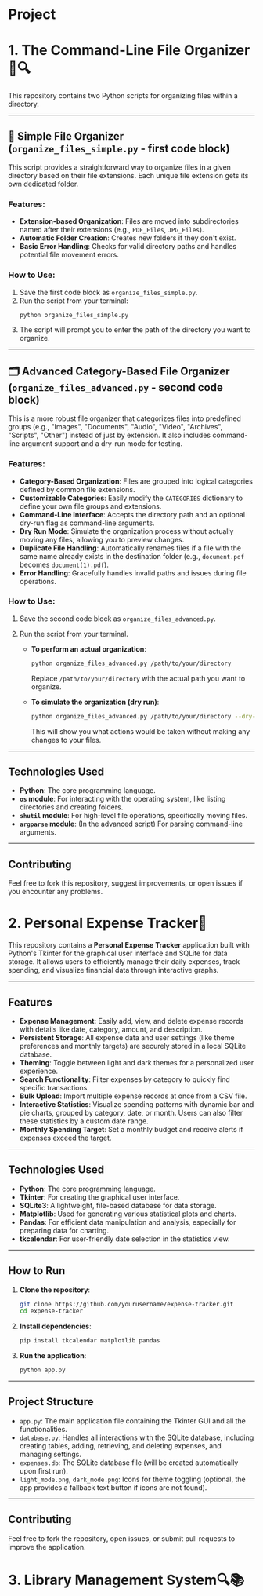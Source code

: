 # Project

# 1. The Command-Line File Organizer 📁🔍
This repository contains two Python scripts for organizing files within a directory.

-----

## 📁 Simple File Organizer (`organize_files_simple.py` - first code block)

This script provides a straightforward way to organize files in a given directory based on their file extensions. Each unique file extension gets its own dedicated folder.

### Features:

  * **Extension-based Organization**: Files are moved into subdirectories named after their extensions (e.g., `PDF_Files`, `JPG_Files`).
  * **Automatic Folder Creation**: Creates new folders if they don't exist.
  * **Basic Error Handling**: Checks for valid directory paths and handles potential file movement errors.

### How to Use:

1.  Save the first code block as `organize_files_simple.py`.
2.  Run the script from your terminal:
    ```bash
    python organize_files_simple.py
    ```
3.  The script will prompt you to enter the path of the directory you want to organize.

-----

## 🗂️ Advanced Category-Based File Organizer (`organize_files_advanced.py` - second code block)

This is a more robust file organizer that categorizes files into predefined groups (e.g., "Images", "Documents", "Audio", "Video", "Archives", "Scripts", "Other") instead of just by extension. It also includes command-line argument support and a dry-run mode for testing.

### Features:

  * **Category-Based Organization**: Files are grouped into logical categories defined by common file extensions.
  * **Customizable Categories**: Easily modify the `CATEGORIES` dictionary to define your own file groups and extensions.
  * **Command-Line Interface**: Accepts the directory path and an optional dry-run flag as command-line arguments.
  * **Dry Run Mode**: Simulate the organization process without actually moving any files, allowing you to preview changes.
  * **Duplicate File Handling**: Automatically renames files if a file with the same name already exists in the destination folder (e.g., `document.pdf` becomes `document(1).pdf`).
  * **Error Handling**: Gracefully handles invalid paths and issues during file operations.

### How to Use:

1.  Save the second code block as `organize_files_advanced.py`.

2.  Run the script from your terminal.

      * **To perform an actual organization**:

        ```bash
        python organize_files_advanced.py /path/to/your/directory
        ```

        Replace `/path/to/your/directory` with the actual path you want to organize.

      * **To simulate the organization (dry run)**:

        ```bash
        python organize_files_advanced.py /path/to/your/directory --dry-run
        ```

        This will show you what actions would be taken without making any changes to your files.

-----

## Technologies Used

  * **Python**: The core programming language.
  * **`os` module**: For interacting with the operating system, like listing directories and creating folders.
  * **`shutil` module**: For high-level file operations, specifically moving files.
  * **`argparse` module**: (In the advanced script) For parsing command-line arguments.

-----

## Contributing

Feel free to fork this repository, suggest improvements, or open issues if you encounter any problems.

# 2. Personal Expense Tracker🧾
This repository contains a **Personal Expense Tracker** application built with Python's Tkinter for the graphical user interface and SQLite for data storage. It allows users to efficiently manage their daily expenses, track spending, and visualize financial data through interactive graphs.

-----

## Features

  * **Expense Management**: Easily add, view, and delete expense records with details like date, category, amount, and description.
  * **Persistent Storage**: All expense data and user settings (like theme preferences and monthly targets) are securely stored in a local SQLite database.
  * **Theming**: Toggle between light and dark themes for a personalized user experience.
  * **Search Functionality**: Filter expenses by category to quickly find specific transactions.
  * **Bulk Upload**: Import multiple expense records at once from a CSV file.
  * **Interactive Statistics**: Visualize spending patterns with dynamic bar and pie charts, grouped by category, date, or month. Users can also filter these statistics by a custom date range.
  * **Monthly Spending Target**: Set a monthly budget and receive alerts if expenses exceed the target.

-----

## Technologies Used

  * **Python**: The core programming language.
  * **Tkinter**: For creating the graphical user interface.
  * **SQLite3**: A lightweight, file-based database for data storage.
  * **Matplotlib**: Used for generating various statistical plots and charts.
  * **Pandas**: For efficient data manipulation and analysis, especially for preparing data for charting.
  * **tkcalendar**: For user-friendly date selection in the statistics view.

-----

## How to Run

1.  **Clone the repository**:
    ```bash
    git clone https://github.com/yourusername/expense-tracker.git
    cd expense-tracker
    ```
2.  **Install dependencies**:
    ```bash
    pip install tkcalendar matplotlib pandas
    ```
3.  **Run the application**:
    ```bash
    python app.py
    ```

-----

## Project Structure

  * `app.py`: The main application file containing the Tkinter GUI and all the functionalities.
  * `database.py`: Handles all interactions with the SQLite database, including creating tables, adding, retrieving, and deleting expenses, and managing settings.
  * `expenses.db`: The SQLite database file (will be created automatically upon first run).
  * `light_mode.png`, `dark_mode.png`: Icons for theme toggling (optional, the app provides a fallback text button if icons are not found).

-----

## Contributing

Feel free to fork the repository, open issues, or submit pull requests to improve the application.

# 3. Library Management System🔍📚
